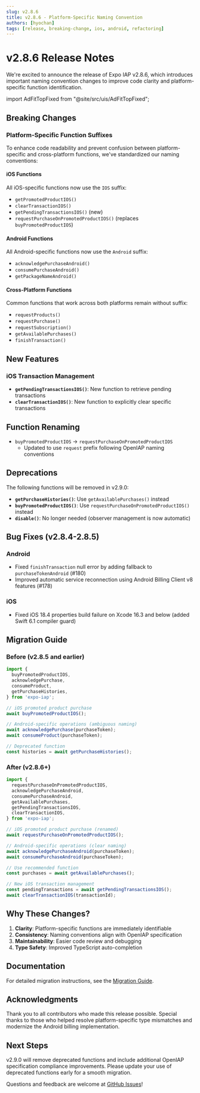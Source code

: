 ```yaml
---
slug: v2.8.6
title: v2.8.6 - Platform-Specific Naming Convention
authors: [hyochan]
tags: [release, breaking-change, ios, android, refactoring]
---
```


# v2.8.6 Release Notes

We're excited to announce the release of Expo IAP v2.8.6, which introduces important naming convention changes to improve code clarity and platform-specific function identification.

<!-- truncate -->

import AdFitTopFixed from "@site/src/uis/AdFitTopFixed";

<AdFitTopFixed />

## Breaking Changes

### Platform-Specific Function Suffixes

To enhance code readability and prevent confusion between platform-specific and cross-platform functions, we've standardized our naming conventions:

#### iOS Functions

All iOS-specific functions now use the `IOS` suffix:

- `getPromotedProductIOS()`
- `clearTransactionIOS()`
- `getPendingTransactionsIOS()` (new)
- `requestPurchaseOnPromotedProductIOS()` (replaces `buyPromotedProductIOS`)

#### Android Functions

All Android-specific functions now use the `Android` suffix:

- `acknowledgePurchaseAndroid()`
- `consumePurchaseAndroid()`
- `getPackageNameAndroid()`

#### Cross-Platform Functions

Common functions that work across both platforms remain without suffix:

- `requestProducts()`
- `requestPurchase()`
- `requestSubscription()`
- `getAvailablePurchases()`
- `finishTransaction()`

## New Features

### iOS Transaction Management

- **`getPendingTransactionsIOS()`**: New function to retrieve pending transactions
- **`clearTransactionIOS()`**: New function to explicitly clear specific transactions

## Function Renaming

- `buyPromotedProductIOS` → `requestPurchaseOnPromotedProductIOS`
  - Updated to use `request` prefix following OpenIAP naming conventions

## Deprecations

The following functions will be removed in v2.9.0:

- **`getPurchaseHistories()`**: Use `getAvailablePurchases()` instead
- **`buyPromotedProductIOS()`**: Use `requestPurchaseOnPromotedProductIOS()` instead
- **`disable()`**: No longer needed (observer management is now automatic)

## Bug Fixes (v2.8.4-2.8.5)

### Android

- Fixed `finishTransaction` null error by adding fallback to `purchaseTokenAndroid` (#180)
- Improved automatic service reconnection using Android Billing Client v8 features (#178)

### iOS

- Fixed iOS 18.4 properties build failure on Xcode 16.3 and below (added Swift 6.1 compiler guard)

## Migration Guide

### Before (v2.8.5 and earlier)

```typescript
import {
  buyPromotedProductIOS,
  acknowledgePurchase,
  consumeProduct,
  getPurchaseHistories,
} from 'expo-iap';

// iOS promoted product purchase
await buyPromotedProductIOS();

// Android-specific operations (ambiguous naming)
await acknowledgePurchase(purchaseToken);
await consumeProduct(purchaseToken);

// Deprecated function
const histories = await getPurchaseHistories();
```

### After (v2.8.6+)

```typescript
import {
  requestPurchaseOnPromotedProductIOS,
  acknowledgePurchaseAndroid,
  consumePurchaseAndroid,
  getAvailablePurchases,
  getPendingTransactionsIOS,
  clearTransactionIOS,
} from 'expo-iap';

// iOS promoted product purchase (renamed)
await requestPurchaseOnPromotedProductIOS();

// Android-specific operations (clear naming)
await acknowledgePurchaseAndroid(purchaseToken);
await consumePurchaseAndroid(purchaseToken);

// Use recommended function
const purchases = await getAvailablePurchases();

// New iOS transaction management
const pendingTransactions = await getPendingTransactionsIOS();
await clearTransactionIOS(transactionId);
```

## Why These Changes?

1. **Clarity**: Platform-specific functions are immediately identifiable
2. **Consistency**: Naming conventions align with OpenIAP specification
3. **Maintainability**: Easier code review and debugging
4. **Type Safety**: Improved TypeScript auto-completion

## Documentation

For detailed migration instructions, see the [Migration Guide](/docs/guides/migration-2.8.6).

## Acknowledgments

Thank you to all contributors who made this release possible. Special thanks to those who helped resolve platform-specific type mismatches and modernize the Android billing implementation.

## Next Steps

v2.9.0 will remove deprecated functions and include additional OpenIAP specification compliance improvements. Please update your use of deprecated functions early for a smooth migration.

Questions and feedback are welcome at [GitHub Issues](https://github.com/hyochan/expo-iap/issues)!
